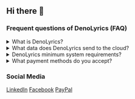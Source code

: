 ## Hi there 👋

### Frequent questions of DenoLyrics (FAQ)

<details>
<summary>What is DenoLyrics?</summary>
Is an Artificial Intelligence app that uses the large scale model Whisper, to perform real time speech recognition, Whisper is an automatic speech recognition (ASR) system trained on 680,000 hours of multilingual and multitask supervised data collected from the web. We show that the use of such a large and diverse dataset leads to improved robustness to accents, background noise and technical language.
</details>

<details>
<summary>What data does DenoLyrics send to the cloud?</summary>
Whisper is a general-purpose speech recognition model. It is trained on a large dataset of diverse audio and is also a multi-task model that can perform multilingual speech recognition as well as speech translation and language identification.
</details>

<details>
<summary>DenoLyrics minimum system requirements?</summary>
You don't need to install anything everything run on the cloud in real time you will receive audio transcription.
</details>

<details>
<summary>What payment methods do you accept?</summary>
We accept VISA, Mastercard secured with high security standards, we use PayPal as our platform.
</details>

### Social Media

[LinkedIn](https://www.linkedin.com/company/denolyrics2023)
[Facebook](https://www.facebook.com/Denolyrics2023)
[PayPal](https://www.paypal.com/paypalme/denolyrics)
